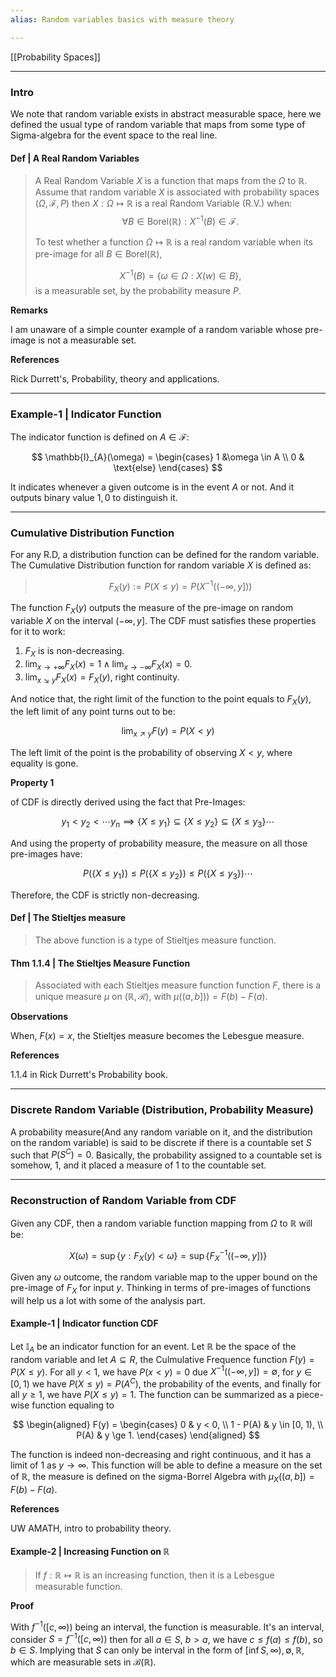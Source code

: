 ```yaml
---
alias: Random variables basics with measure theory

---
```

[[Probability Spaces]]


---
### **Intro**

We note that random variable exists in abstract measurable space, here we defined the usual type of random variable that maps from some type of Sigma-algebra for the event space to the real line. 

#### **Def | A Real Random Variables**
> A Real Random Variable $X$ is a function that maps from the $\Omega$ to $\mathbb{R}$. Assume that random variable $X$ is associated with probability spaces $(\Omega, \mathcal{F}, P)$ then $X:\Omega \mapsto \mathbb{R}$ is a real Random Variable (R.V.) when: 
> $$
> \forall B\in \text{Borel}(\mathbb{R}): X^{-1}(B) \in \mathcal{F}.
> $$
> 
> To test whether a function $\Omega \mapsto \mathbb R$ is a real random variable when its pre-image for all $B\in \text{Borel}(\mathbb R)$, 
> 
> $$
> X^{-1}(B) = \{\omega \in \Omega: X(w) \in B\},
> $$
> is a measurable set, by the probability measure $P$. 


**Remarks**

I am unaware of a simple counter example of a random variable whose pre-image is not a measurable set. 


**References**

Rick Durrett's, Probability, theory and applications. 

---
### **Example-1 | Indicator Function**

The indicator function is defined on $A\in \mathcal{F}$: 

$$
\mathbb{I}_{A}(\omega) = \begin{cases}
    1 &\omega \in A
    \\
    0 & \text{else}
\end{cases}
$$

It indicates whenever a given outcome is in the event $A$ or not. And it outputs binary value $1, 0$ to distinguish it. 


---
### **Cumulative Distribution Function**

For any R.D, a distribution function can be defined for the random variable. The Cumulative Distribution function for random variable $X$ is defined as: 

> $$
> F_{X}(y) := P(X \le y) = P(X^{-1}((-\infty, y]))
> $$

The function $F_X(y)$ outputs the measure of the pre-image on random variable $X$ on the interval $(-\infty, y]$. The CDF must satisfies these properties for it to work: 

1. $F_X$ is  is non-decreasing.
2. $\lim_{x\rightarrow + \infty} F_X(x) = 1 \wedge \lim_{x\rightarrow -\infty}F_X(x) = 0$. 
3. $\lim_{x\searrow y}F_X(x) = F_X(y)$, right continuity. 

And notice that, the right limit of the function to the point equals to $F_X(y)$, the left limit of any point turns out to be: 

$$
\lim_{x\nearrow y}F(y) = P(X < y)
$$

The left limit of the point is the probability of observing $X < y$, where equality is gone. 

**Property 1**

of CDF is directly derived using the fact that Pre-Images: 

$$
y_1 < y_2< \cdots y_n \implies \{X\le y_1\}\subseteq \{X\le y_2\} \subseteq\{X\le y_3\}\cdots
$$

And using the property of probability measure, the measure on all those pre-images have: 

$$
P(\{X\le y_1\})\le P(\{X\le y_2\}) \le P(\{X \le y_3\}) \cdots
$$

Therefore, the CDF is strictly non-decreasing. 

#### **Def | The Stieltjes measure**
> The above function is a type of Stieltjes measure function. 


#### **Thm 1.1.4 | The Stieltjes Measure Function**

> Associated with each Stieltjes measure function function $F$, there is a unique measure $\mu$ on $(\mathbb R, \mathcal R)$, with $\mu((a, b])) = F(b) - F(a)$. 

**Observations**

When, $F(x) = x$, the Stieltjes measure becomes the Lebesgue measure. 

**References**

1.1.4 in Rick Durrett's Probability book. 


---
### **Discrete Random Variable (Distribution, Probability Measure)**

A probability measure(And any random variable on it, and the distribution on the random variable) is said to be discrete if there is a countable set $S$ such that $P(S^C) = 0$. Basically, the probability assigned to a countable set is somehow, $1$, and it placed a measure of $1$ to the countable set. 

---
### **Reconstruction of Random Variable from CDF**

Given any CDF, then a random variable function mapping from $\Omega$ to $\mathbb{R}$ will be: 

$$
X(\omega) = \sup\{y : F_X(y) < \omega\} = \sup\{
        F^{-1}_X\left((-\infty, y]\right)
    \}
$$

Given any $\omega$ outcome, the random variable map to the upper bound on the pre-image of $F_X$ for input $y$. Thinking in terms of pre-images of functions will help us a lot with some of the analysis part. 


#### **Example-1 | Indicator function CDF**

Let $\mathbb I_A$ be an indicator function for an event. Let $\mathbb R$ be the space of the random variable and let $A\subseteq R$, the Culmulative Frequence function $F(y) = P(X \le y)$. For all $y < 1$, we have $P(x < y) = 0$ due $X^{-1}((-\infty, y]) = \emptyset$, for $y\in [0, 1)$ we have $P(X\le y) = P(A^C)$, the probability of the events, and finally for all $y\ge 1$, we have $P(X \le y) = 1$. The function can be summarized as a piece-wise function equaling to 

$$
\begin{aligned}
    F(y) = \begin{cases}
        0 & y < 0,
        \\
        1 - P(A) & y \in [0, 1),
        \\
        P(A) & y \ge 1.
    \end{cases}
\end{aligned}
$$

The function is indeed non-decreasing and right continuous, and it has a limit of $1$ as $y\rightarrow \infty$. This function will be able to define a measure on the set of $\mathbb R$, the measure is defined on the sigma-Borrel Algebra with $\mu_X((a, b]) = F(b) - F(a)$. 

**References**

UW AMATH, intro to probability theory. 


#### **Example-2 | Increasing Function on $\mathbb R$**

> If $f: \mathbb R\mapsto \mathbb R$  is an increasing function, then it is a Lebesgue measurable function. 

**Proof**

With $f^{-1}([c, \infty))$ being an interval, the function is measurable. It's an interval, consider $S = f^{-1}([c, \infty))$ then for all $a\in S$, $b > a$, we have $c \le f(a) \le f(b)$, so $b\in S$. Implying that $S$ can only be interval in the form of $[\inf S, \infty), \emptyset, \mathbb R$, which are measurable sets in $\mathcal B(\mathbb R)$. 